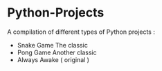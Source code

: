 # Python-Projects
A compilation of different types of Python projects :

- Snake Game
  <td> The classic</td>
- Pong Game
  <td>Another classic</td>
- Always Awake ( original )
